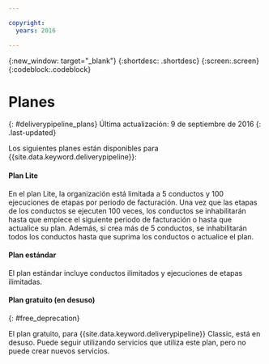 ```yaml
---

copyright:
  years: 2016

---
```

<!-- Copyright info at top of file: REQUIRED
    The copyright info is YAML content that must occur at the top of the MD file, before attributes are listed.
    It must be --- surrounded by 3 dashes ---
    The value "years" can contain just one year or a two years separated by a comma. (years: 2014, 2016)
    Indentation as per the previous template must be preserved.
-->

{:new_window: target="_blank"}
{:shortdesc: .shortdesc}
{:screen:.screen}
{:codeblock:.codeblock}

# Planes
{: #deliverypipeline_plans}
Última actualización: 9 de septiembre de 2016
{: .last-updated}

Los siguientes planes están disponibles para {{site.data.keyword.deliverypipeline}}:

#### Plan Lite

En el plan Lite, la organización está limitada a 5 conductos y 100 ejecuciones de etapas por periodo de facturación. Una vez que las etapas de los conductos se ejecuten 100 veces, los conductos se inhabilitarán hasta que empiece el siguiente periodo de facturación o hasta que actualice su plan. Además, si crea más de 5 conductos, se inhabilitarán todos los conductos hasta que suprima los conductos o actualice el plan.

<!-- TODO To upgrade your plan... -->
<!-- To limit your builds, on the **INPUT** tab, in the Stage Trigger section, click **Run jobs only when this stage is run manually**. -->

#### Plan estándar

El plan estándar incluye conductos ilimitados y ejecuciones de etapas ilimitadas.

#### Plan gratuito (en desuso)
{: #free_deprecation}

El plan gratuito, para {{site.data.keyword.deliverypipeline}} Classic, está en desuso. Puede seguir utilizando servicios que utiliza este plan, pero no puede crear nuevos servicios.
